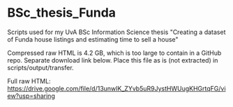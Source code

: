 # BSc_thesis_Funda
Scripts used for my UvA BSc Information Science thesis "Creating a dataset of Funda house listings and estimating time to sell a house"

Compressed raw HTML is 4.2 GB, which is too large to contain in a GitHub repo. Separate download link below. Place this file as is (not extracted) in scripts/output/transfer.

Full raw HTML: https://drive.google.com/file/d/13unwIK_ZYvb5uR9JystHWUugKHGrtqFG/view?usp=sharing
